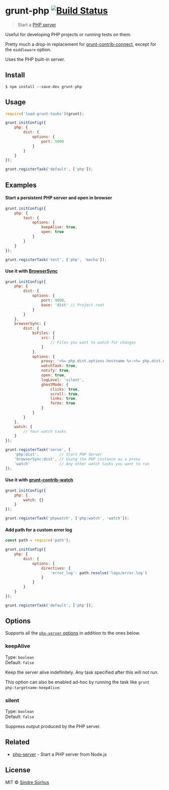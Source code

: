 # grunt-php [![Build Status](https://travis-ci.org/sindresorhus/grunt-php.svg?branch=master)](https://travis-ci.org/sindresorhus/grunt-php)

> Start a [PHP server](https://php.net/manual/en/features.commandline.webserver.php)

Useful for developing PHP projects or running tests on them.

Pretty much a drop-in replacement for [grunt-contrib-connect](https://github.com/gruntjs/grunt-contrib-connect), except for the `middleware` option.

Uses the PHP built-in server.


## Install

```
$ npm install --save-dev grunt-php
```


## Usage

```js
require('load-grunt-tasks')(grunt);

grunt.initConfig({
	php: {
		dist: {
			options: {
				port: 5000
			}
		}
	}
});

grunt.registerTask('default', ['php']);
```


## Examples

#### Start a persistent PHP server and open in browser

```js
grunt.initConfig({
	php: {
		test: {
			options: {
				keepAlive: true,
				open: true
			}
		}
	}
});

grunt.registerTask('test', ['php', 'mocha']);
```

#### Use it with [BrowserSync](http://www.browsersync.io)

```js
grunt.initConfig({
	php: {
		dist: {
			options: {
				port: 9000,
				base: 'dist' // Project root
			}
		}
	},
	browserSync: {
		dist: {
			bsFiles: {
				src: [
					// Files you want to watch for changes
				]
			},
			options: {
				proxy: '<%= php.dist.options.hostname %>:<%= php.dist.options.port %>',
				watchTask: true,
				notify: true,
				open: true,
				logLevel: 'silent',
				ghostMode: {
					clicks: true,
					scroll: true,
					links: true,
					forms: true
				}
			}
		}
	},
	watch: {
		// Your watch tasks
	}
});

grunt.registerTask('serve', [
	'php:dist',         // Start PHP Server
	'browserSync:dist', // Using the PHP instance as a proxy
	'watch'             // Any other watch tasks you want to run
]);
```

#### Use it with [grunt-contrib-watch](https://github.com/gruntjs/grunt-contrib-watch)

```js
grunt.initConfig({
	php: {
		watch: {}
	}
});

grunt.registerTask('phpwatch', ['php:watch', 'watch']);
```

#### Add path for a custom error log

```js
const path = require('path');

grunt.initConfig({
	php: {
		dist: {
			options: {
				directives: {
					'error_log': path.resolve('logs/error.log')
				}
			}
		}
	}
});

grunt.registerTask('default', ['php']);
```

## Options

Supports all the [`php-server` options](https://github.com/sindresorhus/php-server#options) in addition to the ones below.

### keepAlive

Type: `boolean`<br>
Default: `false`

Keep the server alive indefinitely. Any task specified after this will not run.

This option can also be enabled ad-hoc by running the task like `grunt php:targetname:keepAlive`.

### silent

Type: `boolean`<br>
Default: `false`

Suppress output produced by the PHP server.


## Related

- [php-server](https://github.com/sindresorhus/php-server) - Start a PHP server from Node.js


## License

MIT © [Sindre Sorhus](https://sindresorhus.com)
